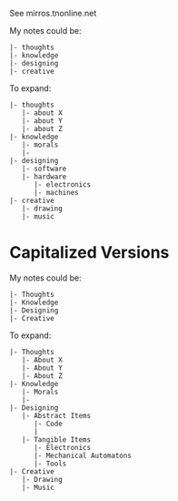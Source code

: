 See mirros.tnonline.net

My notes could be:
```
|- thoughts
|- knowledge
|- designing
|- creative
```

To expand:
```
|- thoughts
   |- about X
   |- about Y
   |- about Z
|- knowledge
   |- morals
   |- 
|- designing
   |- software
   |- hardware
      |- electronics
      |- machines
|- creative
   |- drawing
   |- music 
```

# Capitalized Versions

My notes could be:
```
|- Thoughts
|- Knowledge
|- Designing
|- Creative
```

To expand:
```
|- Thoughts
   |- About X
   |- About Y
   |- About Z
|- Knowledge
   |- Morals
   |- 
|- Designing
   |- Abstract Items
      |- Code
      |
   |- Tangible Items
      |- Electronics
      |- Mechanical Automatons
      |- Tools
|- Creative
   |- Drawing
   |- Music 
```

